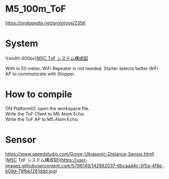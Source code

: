 # M5_100m_ToF

https://protopedia.net/prototype/2356

# System 
!{width:400px}[M5C ToF システム構成図](https://user-images.githubusercontent.com/5786149/142982073-b2ecb059-dedb-43ef-8739-01e7926e152c.jpg)

 With in 50 meter, WiFi Repeater is not needed.
 Starter selects better WiFi AP to communicate with Stopper.

# How to compile

ON PlatformIO, open the workspace file.  
Write the ToF Client to M5 Atom Echo.  
Write the ToF AP to M5 Atom Echo.  

# Sensor  
https://www.seeedstudio.com/Grove-Ultrasonic-Distance-Sensor.html![M5C ToF システム構成図](https://user-images.githubusercontent.com/5786149/142982037-6bcaad4c-5f5a-4f8e-b08d-79fbb1261ddd.jpg)
